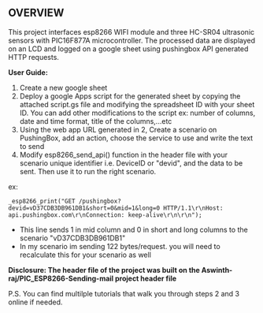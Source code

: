 ## OVERVIEW
This project interfaces esp8266 WIFI module and three HC-SR04 ultrasonic sensors with PIC16F877A microcontroller. The processed data are displayed on an LCD and logged on a google sheet using pushingbox API generated HTTP requests.

**User Guide:**
1) Create a new google sheet
2) Deploy a google Apps script for the generated sheet by copying the attached script.gs file and modifying the spreadsheet ID with your sheet ID. You can add other modifications to the script ex: number of columns, date and time format, title of the columns,...etc
3) Using the web app URL generated in 2, Create a scenario on PushingBox, add an action, choose the service to use and write the text to send
4) Modify esp8266_send_api() function in the header file with your scenario unique identifier i.e. DeviceID or "devid", and the data to be sent. Then use it to run the right scenario.

ex:
```
_esp8266_print("GET /pushingbox?devid=vD37CDB3DB961DB1&short=0&mid=1&long=0 HTTP/1.1\r\nHost: api.pushingbox.com\r\nConnection: keep-alive\r\n\r\n");
```
  
  * This line sends 1 in mid column and 0 in short and long columns to the scenario "vD37CDB3DB961DB1"
  * In my scenario im sending 122 bytes/request. you will need to recalculate this for your scenario as well

**Disclosure: The header file of the project was built on the Aswinth-raj/PIC_ESP8266-Sending-mail project header file**

P.S. You can find multilple tutorials that walk you through steps 2 and 3 online if needed.
